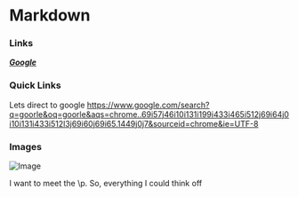 # Markdown
 
### Links
 
***[Google](https://www.google.com/search?q=goorle&oq=goorle&aqs=chrome..69i57j46i10i131i199i433i465i512j69i64j0i10i131i433i512l3j69i60j69i65.1449j0j7&sourceid=chrome&ie=UTF-8)***

### Quick Links

Lets direct to google  <https://www.google.com/search?q=goorle&oq=goorle&aqs=chrome..69i57j46i10i131i199i433i465i512j69i64j0i10i131i433i512l3j69i60j69i65.1449j0j7&sourceid=chrome&ie=UTF-8> 

### Images

![Image](C:\Users\16605\Desktop\Photos\20230226_164315)


I want to meet the \p\. So, everything I could think off
